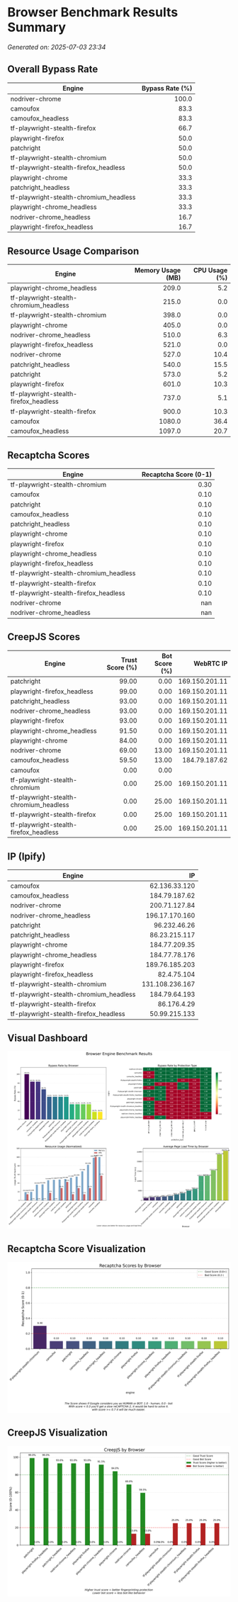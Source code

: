 # Browser Benchmark Results Summary

*Generated on: 2025-07-03 23:34*

## Overall Bypass Rate

| Engine | Bypass Rate (%) |
|-----------------|----------------:|
| nodriver-chrome | 100.0 |
| camoufox | 83.3 |
| camoufox_headless | 83.3 |
| tf-playwright-stealth-firefox | 66.7 |
| playwright-firefox | 50.0 |
| patchright | 50.0 |
| tf-playwright-stealth-chromium | 50.0 |
| tf-playwright-stealth-firefox_headless | 50.0 |
| playwright-chrome | 33.3 |
| patchright_headless | 33.3 |
| tf-playwright-stealth-chromium_headless | 33.3 |
| playwright-chrome_headless | 33.3 |
| nodriver-chrome_headless | 16.7 |
| playwright-firefox_headless | 16.7 |


## Resource Usage Comparison

| Engine | Memory Usage (MB) | CPU Usage (%) |
|-----------------|------------------:|--------------:|
| playwright-chrome_headless | 209.0 | 5.2 |
| tf-playwright-stealth-chromium_headless | 215.0 | 0.0 |
| tf-playwright-stealth-chromium | 398.0 | 0.0 |
| playwright-chrome | 405.0 | 0.0 |
| nodriver-chrome_headless | 510.0 | 6.3 |
| playwright-firefox_headless | 521.0 | 0.0 |
| nodriver-chrome | 527.0 | 10.4 |
| patchright_headless | 540.0 | 15.5 |
| patchright | 573.0 | 5.2 |
| playwright-firefox | 601.0 | 10.3 |
| tf-playwright-stealth-firefox_headless | 737.0 | 5.1 |
| tf-playwright-stealth-firefox | 900.0 | 10.3 |
| camoufox | 1080.0 | 36.4 |
| camoufox_headless | 1097.0 | 20.7 |


## Recaptcha Scores

| Engine | Recaptcha Score (0-1) |
|-----------------|--------------------:|
| tf-playwright-stealth-chromium | 0.30 |
| camoufox | 0.10 |
| patchright | 0.10 |
| camoufox_headless | 0.10 |
| patchright_headless | 0.10 |
| playwright-chrome | 0.10 |
| playwright-firefox | 0.10 |
| playwright-chrome_headless | 0.10 |
| playwright-firefox_headless | 0.10 |
| tf-playwright-stealth-chromium_headless | 0.10 |
| tf-playwright-stealth-firefox | 0.10 |
| tf-playwright-stealth-firefox_headless | 0.10 |
| nodriver-chrome | nan |
| nodriver-chrome_headless | nan |


## CreepJS Scores

| Engine | Trust Score (%) | Bot Score (%) | WebRTC IP |
|-----------------|----------------:|--------------:|----------:|
| patchright | 99.00 | 0.00 | 169.150.201.11 |
| playwright-firefox_headless | 99.00 | 0.00 | 169.150.201.11 |
| patchright_headless | 93.00 | 0.00 | 169.150.201.11 |
| nodriver-chrome_headless | 93.00 | 0.00 | 169.150.201.11 |
| playwright-firefox | 93.00 | 0.00 | 169.150.201.11 |
| playwright-chrome_headless | 91.50 | 0.00 | 169.150.201.11 |
| playwright-chrome | 84.00 | 0.00 | 169.150.201.11 |
| nodriver-chrome | 69.00 | 13.00 | 169.150.201.11 |
| camoufox_headless | 59.50 | 13.00 | 184.79.187.62 |
| camoufox | 0.00 | 0.00 |  |
| tf-playwright-stealth-chromium | 0.00 | 25.00 | 169.150.201.11 |
| tf-playwright-stealth-chromium_headless | 0.00 | 25.00 | 169.150.201.11 |
| tf-playwright-stealth-firefox | 0.00 | 25.00 | 169.150.201.11 |
| tf-playwright-stealth-firefox_headless | 0.00 | 25.00 | 169.150.201.11 |


## IP (Ipify) 

| Engine | IP |
|-----------------|----------:|
| camoufox | 62.136.33.120 |
| camoufox_headless | 184.79.187.62 |
| nodriver-chrome | 200.71.127.84 |
| nodriver-chrome_headless | 196.17.170.160 |
| patchright | 96.232.46.26 |
| patchright_headless | 86.23.215.117 |
| playwright-chrome | 184.77.209.35 |
| playwright-chrome_headless | 184.77.78.176 |
| playwright-firefox | 189.76.185.203 |
| playwright-firefox_headless | 82.4.75.104 |
| tf-playwright-stealth-chromium | 131.108.236.167 |
| tf-playwright-stealth-chromium_headless | 184.79.64.193 |
| tf-playwright-stealth-firefox | 86.176.4.29 |
| tf-playwright-stealth-firefox_headless | 50.99.215.133 |


## Visual Dashboard

![Bypass Dashboard](media\bypass_dashboard.png)

## Recaptcha Score Visualization

![Recaptcha Scores](media\recaptcha_scores.png)

## CreepJS Visualization

![CreepJS Scores](media\creepjs_scores.png)

